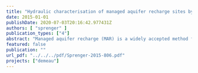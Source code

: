 ```yaml
---
title: "Hydraulic characterisation of managed aquifer recharge sites by tracer techniques"
date: 2015-01-01
publishDate: 2020-07-03T20:16:42.977431Z
authors: [ "sprenger" ]
publication_types: ["4"]
abstract: "Managed aquifer recharge (MAR) is a widely accepted method for augmenting water supplies for potable and non-potable use. The success of the MAR system is often defined by a substantial removal of chemical and biological contaminants during subsurface passage. To determine removal rates and to differentiate between removal and overall attenuation due to dilution, estimation of mixing proportions is a key element of tracer applications. This report provides an overview of tracers suitable for MAR and discusses advantages and disadvantages for each tracer. The ideal tracer may be defined by: a natural or anthropogenic origin, a clear uneven distribution in the studied system (e.g. sharp contrast between source and native groundwater), non-toxicity (human and environmental), easy and cost-effective measurement, and a conservative (neither sorbed nor (bio-)chemical reactive) or at least predictable chemical or physical behavior. A huge number of tracers exist, each with advantages and disadvantage. Tracers can be dissolved (e.g. chloride, bromide), stable or radioactive isotopes (e.g. 18O, 3H), gaseous (e.g. SF6) or a physical properties (e.g. temperature). The use of heat as a tracer has several advantages over hydrochemical tracers. Temperature is inexpensive, easy and a robust parameter to measure. In contrast to chemical tracers, no laboratory analysis is required and the data is available immediately. Finally, a multi tracer approach (= 2 tracers) is always recommended, because the ideal tracer is rarely found. A reasonable combination is at least one conservative tracer (e.g. stable isotopes of water) with a retarded tracer (e.g. temperature) to evaluate short travel times from the point of recharge (e.g. riverbed or pond) to the recovery well."
featured: false
publication: ""
url_pdf: "../../../pdf/Sprenger-2015-806.pdf"
projects: ["demeau"]
---
```



